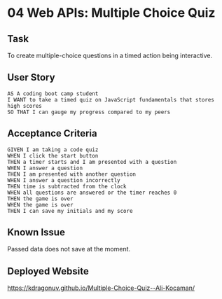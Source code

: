 # 04 Web APIs: Multiple Choice Quiz

## Task

To create multiple-choice questions in a timed action being interactive.

## User Story

```
AS A coding boot camp student
I WANT to take a timed quiz on JavaScript fundamentals that stores high scores
SO THAT I can gauge my progress compared to my peers
```

## Acceptance Criteria

```
GIVEN I am taking a code quiz
WHEN I click the start button
THEN a timer starts and I am presented with a question
WHEN I answer a question
THEN I am presented with another question
WHEN I answer a question incorrectly
THEN time is subtracted from the clock
WHEN all questions are answered or the timer reaches 0
THEN the game is over
WHEN the game is over
THEN I can save my initials and my score
```
## Known Issue

Passed data does not save at the moment.

## Deployed Website

https://kdragonuv.github.io/Multiple-Choice-Quiz--Ali-Kocaman/ 